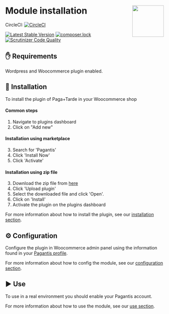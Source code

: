 # Module installation <img src="https://pagantis.com/img/icons/logo.svg" width="100" align="right">

CircleCI: [![CircleCI](https://circleci.com/gh/PagaMasTarde/WooCommerce/tree/master.svg?style=svg)](https://circleci.com/gh/PagaMasTarde/WooCommerce/tree/master)

[![Latest Stable Version](https://poser.pugx.org/pagamastarde/woocommerce/v/stable)](https://packagist.org/packages/pagamastarde/woocommerce)
[![composer.lock](https://poser.pugx.org/pagamastarde/woocommerce/composerlock)](https://packagist.org/packages/pagamastarde/woocommerce)
[![Scrutinizer Code Quality](https://scrutinizer-ci.com/g/PagaMasTarde/woocommerce/badges/quality-score.png?b=master)](https://scrutinizer-ci.com/g/PagaMasTarde/woocommerce/?branch=master)

## :hand: Requirements
Wordpress and Woocommerce plugin enabled.

## :floppy_disk: Installation
To install the plugin of Paga+Tarde in your Woocommerce shop

#### Common steps
1. Navigate to plugins dashboard
2. Click on "Add new"

#### Installation using marketplace
3. Search for 'Pagantis'
4. Click 'Install Now'
5. Click 'Activate'

#### Installation using zip file
3. Download the zip file from [here](https://github.com/pagantis/woocommerce/releases/latest)
4. Click 'Upload plugin'
5. Select the downloaded file and click 'Open'.
6. Click on 'Install'
7. Activate the plugin on the plugins dashboard

For more information about how to install the plugin, see our [installation section](/Documentation/installation.md).

## :gear: Configuration
Configure the plugin in Woocommerce admin panel using the information found in your [Pagantis profile](https://bo.pagantis.com/shop). 

For more information about how to config the module, see our [configuration section](/Documentation/configuration.md).

## :arrow_forward: Use
To use in a real environment you should enable your Pagantis account.

For more information about how to use the module, see our [use section](/Documentation/use.md).
